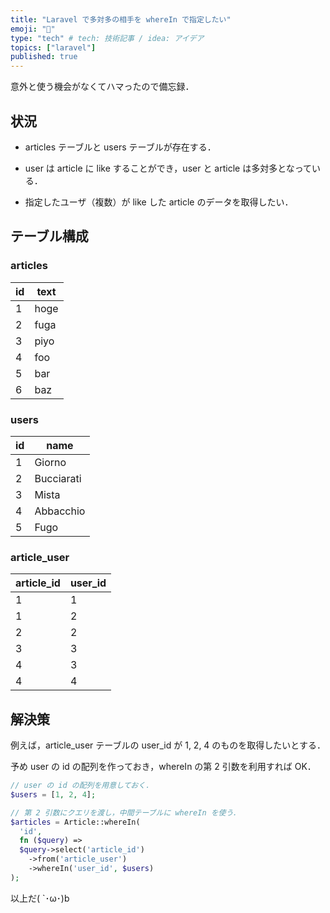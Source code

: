 ```yaml
---
title: "Laravel で多対多の相手を whereIn で指定したい"
emoji: "👾"
type: "tech" # tech: 技術記事 / idea: アイデア
topics: ["laravel"]
published: true
---
```


意外と使う機会がなくてハマったので備忘録．

## 状況

- articles テーブルと users テーブルが存在する．

- user は article に like することができ，user と article は多対多となっている．

- 指定したユーザ（複数）が like した article のデータを取得したい．

## テーブル構成

### articles

| id  | text |
| --- | ---- |
| 1   | hoge |
| 2   | fuga |
| 3   | piyo |
| 4   | foo  |
| 5   | bar  |
| 6   | baz  |

### users

| id  | name       |
| --- | ---------- |
| 1   | Giorno     |
| 2   | Bucciarati |
| 3   | Mista      |
| 4   | Abbacchio  |
| 5   | Fugo       |

### article_user

| article_id | user_id |
| ---------- | ------- |
| 1          | 1       |
| 1          | 2       |
| 2          | 2       |
| 3          | 3       |
| 4          | 3       |
| 4          | 4       |

## 解決策

例えば，article_user テーブルの user_id が 1, 2, 4 のものを取得したいとする．

予め user の id の配列を作っておき，whereIn の第 2 引数を利用すれば OK．

```php
// user の id の配列を用意しておく．
$users = [1, 2, 4];

// 第 2 引数にクエリを渡し，中間テーブルに whereIn を使う．
$articles = Article::whereIn(
  'id',
  fn ($query) =>
  $query->select('article_id')
    ->from('article_user')
    ->whereIn('user_id', $users)
);

```

以上だ( `･ω･)b
